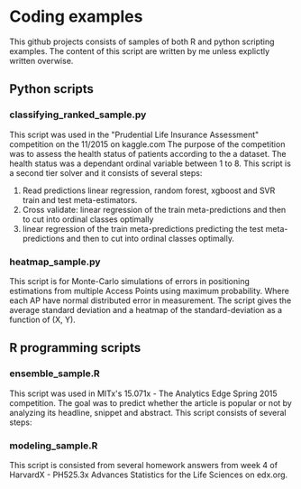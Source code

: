 # Coding examples
This github projects consists of samples of both R and python scripting examples. The content of this script
are written by me unless explictly written overwise.

## Python scripts
### classifying_ranked_sample.py
This script was used in the "Prudential Life Insurance Assessment" competition on the 11/2015 on kaggle.com
The purpose of the competition was to assess the health status of patients according to the a dataset. The
health status was a dependant ordinal variable between 1 to 8.
This script is a second tier solver and it consists of several steps:
1. Read predictions linear regression, random forest, xgboost and SVR train and test meta-estimators.
2. Cross validate: linear regression of the train meta-predictions and then to cut into ordinal classes optimally
3. linear regression of the train meta-predictions predicting the test meta-predictions and then to cut into ordinal classes optimally.
### heatmap_sample.py
This script is for Monte-Carlo simulations of errors in positioning estimations from multiple Access Points using maximum probability.
Where each AP have normal distributed error in measurement.
The script gives the average standard deviation and a heatmap of the standard-deviation as a function of \(X, Y\).

## R programming scripts
### ensemble_sample.R
This script was used in MITx's 15.071x - The Analytics Edge Spring 2015 competition.
The goal was to predict whether the article is popular or not by analyzing its headline, snippet and abstract.
This script consists of several steps:

### modeling_sample.R
This script is consisted from several homework answers from week 4 of HarvardX - PH525.3x Advances Statistics for the Life Sciences on edx.org.